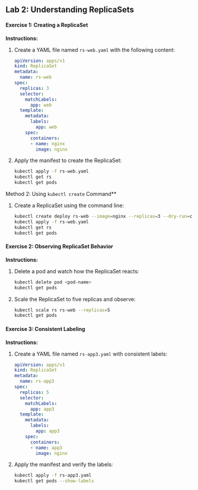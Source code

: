 ## Lab 2: Understanding ReplicaSets

#### Exercise 1: Creating a ReplicaSet

**Instructions:**

1. Create a YAML file named `rs-web.yaml` with the following content:

    ```yaml
    apiVersion: apps/v1
    kind: ReplicaSet
    metadata:
      name: rs-web
    spec:
      replicas: 3
      selector:
        matchLabels:
          app: web
      template:
        metadata:
          labels:
            app: web
        spec:
          containers:
          - name: nginx
            image: nginx
    ```

2. Apply the manifest to create the ReplicaSet:

    ```bash
    kubectl apply -f rs-web.yaml
    kubectl get rs
    kubectl get pods
    ```

Method 2: Using `kubectl create` Command**

1. Create a ReplicaSet using the command line:

    ```bash
    kubectl create deploy rs-web --image=nginx --replicas=3 --dry-run=client -o yaml > rs-web.yaml
    kubectl apply -f rs-web.yaml
    kubectl get rs
    kubectl get pods
    ```

#### Exercise 2: Observing ReplicaSet Behavior

**Instructions:**

1. Delete a pod and watch how the ReplicaSet reacts:

    ```bash
    kubectl delete pod <pod-name>
    kubectl get pods
    ```

2. Scale the ReplicaSet to five replicas and observe:

    ```bash
    kubectl scale rs rs-web --replicas=5
    kubectl get pods
    ```

#### Exercise 3: Consistent Labeling

**Instructions:**

1. Create a YAML file named `rs-app3.yaml` with consistent labels:

    ```yaml
    apiVersion: apps/v1
    kind: ReplicaSet
    metadata:
      name: rs-app3
    spec:
      replicas: 5
      selector:
        matchLabels:
          app: app3
      template:
        metadata:
          labels:
            app: app3
        spec:
          containers:
          - name: app3
            image: nginx
    ```

2. Apply the manifest and verify the labels:

    ```bash
    kubectl apply -f rs-app3.yaml
    kubectl get pods --show-labels
    ```

